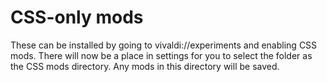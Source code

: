# CSS-only mods

These can be installed by going to vivaldi://experiments and enabling CSS mods. There will now be a place in settings for you to select the folder as the CSS mods directory. Any mods in this directory will be saved.
